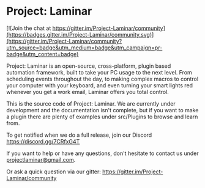 # Project: Laminar

[![Join the chat at https://gitter.im/Project-Laminar/community](https://badges.gitter.im/Project-Laminar/community.svg)](https://gitter.im/Project-Laminar/community?utm_source=badge&utm_medium=badge&utm_campaign=pr-badge&utm_content=badge)

Project: Laminar is an open-source, cross-platform, plugin based automation framework, built to take your PC usage to the next level. From scheduling events throughout the day, to making complex macros to control your computer with your keyboard, and even turning your smart lights red whenever you get a work email, Laminar offers you total control.

This is the source code of Project: Laminar. We are currently under development and the documentation isn't complete, but if you want to make a plugin there are plenty of examples under src/Plugins to browse and learn from.

To get notified when we do a full release, join our Discord https://discord.gg/7CRfxG4T

If you want to help or have any questions, don't hesitate to contact us under projectlaminar@gmail.com.

Or ask a quick question via our gitter:
https://gitter.im/Project-Laminar/community
